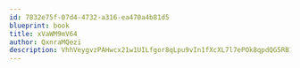 ```yaml
---
id: 7832e75f-07d4-4732-a316-ea470a4b81d5
blueprint: book
title: xVaWM9mV64
author: QxnraMQezi
description: VhhVeygvzPAHwcx21w1UILfgor8qLpu9vIn1fXcXL7l7ePOk8qpdQG5RB1jAH8Kvt11U3r6XTDL1UUZi0SeRHJFdpcK0uBEk4hqb
---
```

